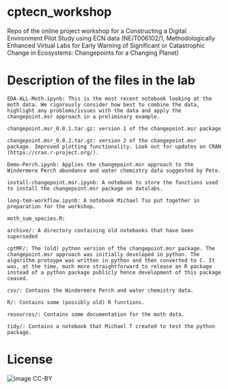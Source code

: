 # cptecn_workshop
Repo of the online project workshop for a Constructing a Digital Environment Pilot Study using ECN data 
(NE/T006102/1, Methodologically Enhanced Virtual Labs for Early Warning of Significant or Catastrophic Change in Ecosystems: Changepoints for a Changing Planet)

# Description of the files in the lab

    EDA-ALL-Moth.ipynb: This is the most recent notebook looking at the moth data. We rigorously consider how best to combine the data, highlight any problems/issues with the data and apply the changepoint.msr approach in a preliminary example.
    
    changepoint.msr_0.0.1.tar.gz: version 1 of the changepoint.msr package
    
    changepoint.msr_0.0.2.tar.gz: version 2 of the changepoint.msr package. Improved plotting functionality. Look out for updates on CRAN (https://cran.r-project.org/).
    
    Demo-Perch.ipynb: Applies the changepoint.msr approach to the Windermere Perch abundance and water chemistry data suggested by Pete.
    
    install-changepoint.msr.ipynb: A notebook to store the functions used to install the changepoint.msr package on datalabs.
    
    long-tem-workflow.ipynb: A notebook Michael Tso put together in preparation for the workshop.
    
    moth_sum_species.R:
    
    archive/: A directory containing old notebooks that have been superseded
    
    cptMF/: The (old) python version of the changepoint.msr package. The changepoint.msr approach was initially developed in python. The algorithm protoype was written in python and then converted to C. It was, at the time, much more straightforward to release an R package instead of a python package publicly hence development of this package ceased. 
    
    csv/: Contains the Windermere Perch and water chemistry data.
    
    R/: Contains some (possibly old) R functions. 
    
    resources/: Contains some documentation for the moth data. 
    
    tidy/: Contains a notebook that Michael T created to test the python package. 
    


# License
![image](https://user-images.githubusercontent.com/37928699/158212013-9e86c2cc-8f6a-4228-9968-bbea1efbdb35.png)
CC-BY
